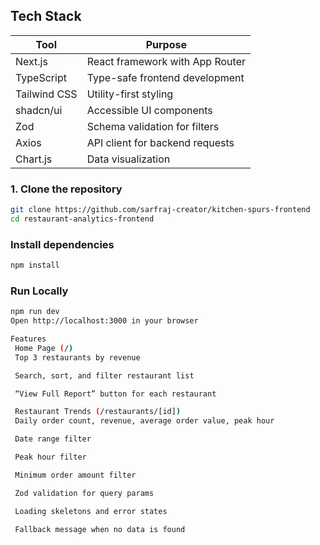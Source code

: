 ##  Tech Stack

| Tool         | Purpose                          |
|--------------|----------------------------------|
| Next.js      | React framework with App Router  |
| TypeScript   | Type-safe frontend development   |
| Tailwind CSS | Utility-first styling            |
| shadcn/ui    | Accessible UI components         |
| Zod          | Schema validation for filters    |
| Axios        | API client for backend requests  |
| Chart.js     | Data visualization               |


### 1. Clone the repository

```bash
git clone https://github.com/sarfraj-creator/kitchen-spurs-frontend
cd restaurant-analytics-frontend
```

### Install dependencies
```bash
npm install

```

### Run Locally
```bash
npm run dev
Open http://localhost:3000 in your browser
```


```bash
Features
 Home Page (/)
 Top 3 restaurants by revenue

 Search, sort, and filter restaurant list

 “View Full Report” button for each restaurant

 Restaurant Trends (/restaurants/[id])
 Daily order count, revenue, average order value, peak hour

 Date range filter

 Peak hour filter

 Minimum order amount filter

 Zod validation for query params

 Loading skeletons and error states

 Fallback message when no data is found

```